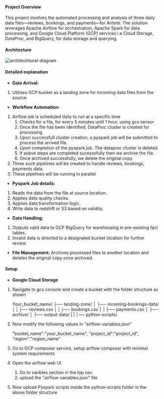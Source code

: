#### Project Overview
This project involves the automated processing and analysis of three daily data files—reviews, bookings, and payments—for Airbnb. The solution leverages Apache Airflow for orchestration, Apache Spark for data processing, and Google Cloud Platform (GCP) services i.e Cloud Storage, DataProc, and BigQuery, for data storage and querying.

#### Architecture
![architechtural-diagram](https://github.com/user-attachments/assets/31c4c282-1df9-4b60-87f3-7780bf1aa7c5)

#### Detailed explanation
- **Data Arrival:** 
1. Utilizes GCP bucket as a landing zone for incoming data files from the source. 

- **Workflow Automation:** 
1. Airflow job is scheduled daily to run at a specific time
    1. Checks for a file, for every 5 minutes until 1 hour, using gcs sensor
    2. Once the file has been identified, DataProc cluster is created for processing
    3. Upon successfull cluster creation, a pyspark job will be submitted to process the arrived file.
    4. Upon completion of the pyspark job. The dataproc cluster is deleted.
    5. If aobve steps are completed sucesssfully then we archive the file.
    6. Once archived successfully, we delete the original copy
2. Three such pipelines will be created to handle reviews, bookings, payments data.
3. These pipelines will be running in parallel

- **Pyspark Job details:**
1. Reads the data from the file at source location.
2. Applies data quality checks.
3. Applies data transformation logic.
4. Write data to redshift or S3 based on validity.

- **Data Handling:** 
1. Outputs valid data to GCP BigQuery for warehousing in pre-existing fact tables. 
2. Invalid data is directed to a designated bucket location for further review.

- **File Management:** Archives processed files to another location and deletes the original copy once archived.

#### Setup
- **Google Cloud Storage**
1. Navigate to gcs console and create a bucket with the folder structure as shown

    Your_bucket_name/
    ├── landing-zone/
    │   ├── incoming-bookings-data/
    │   |   ├── reviews.csv
    │   |   ├── bookings.csv
    │   |   ├── payments.csv
    │   ├── archive/
    │   ├── output-data/
    |   | 
    │── python-scripts/

2. Now modify the following values in "airflow-variables.json"

    "bucket_name":"your_bucket_name",
    "project_id":"project_id",
    "region":"region_name"

3. Go to GCP composer service, setup airflow composer with minimal system requirements
4. Open the airflow web UI
    1. Go to varibles section in the top nav
    2. upload the "airflow-variables.json" file
5. Now upload Pyspark scripts inside the python-scripts folder in the above folder structure
